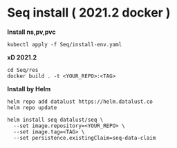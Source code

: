 <h1>Seq install ( 2021.2 docker )</h1>

<b>Install ns,pv,pvc</b>
<p>

```text
kubectl apply -f Seq/install-env.yaml
```
</p>

<b> xD 2021.2 </b>
<p>

```text
cd Seq/res
docker build . -t <YOUR_REPO>:<TAG>
```
</p>


<b> Install by Helm </b>
<p>

```text
helm repo add datalust https://helm.datalust.co
helm repo update

helm install seq datalust/seq \
  --set image.repository=<YOUR_REPO> \
  --set image.tag=<TAG> \
  --set persistence.existingClaim=seq-data-claim
```
</p>
